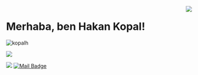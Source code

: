 <img align='right' src="https://github-readme-stats.vercel.app/api?username=kopalh&show_icons=true">

# Merhaba, ben Hakan Kopal! 
<p align="left"> <img src="https://komarev.com/ghpvc/?username=kopalh" alt="kopalh" /> </p>

[![](https://img.shields.io/github/followers/kopalh?style=social)](https://www.github.com/hakankopal)


[![](https://img.shields.io/badge/linkedin-%230077B5.svg?&style=for-the-badge&logo=linkedin&logoColor=white)](https://www.linkedin.com/in/hakan-kopal-69211580/)
[![Mail Badge](https://img.shields.io/badge/kopalhakan1@gmail.com-c14438?style=for-the-badge&logo=Gmail&logoColor=white&link=mailto:kopalhakan1@gmail.com)](mailto:kopalhakan1@gmail.com)
